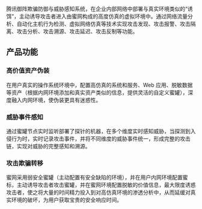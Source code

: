 腾讯御阵欺骗防御与威胁感知系统，在企业内部网络中部署与真实环境类似的“诱饵”，主动诱导攻击者进入由蜜网构成的高度仿真的虚拟环境中。通过网络流量分析、自动化主机行为检测、虚拟网络仿真等技术实现攻击发现、攻击报警、攻击隔离、攻击分析、攻击溯源、攻击延迟、攻击反制等功能。
## 产品功能
### 高价值资产伪装
在用户真实的操作系统环境中，配置高仿真的系统和服务、Web 应用、脱敏数据等资产（根据内网环境添加和真实资产类似的信息，提供灵活的自定义蜜罐），深度融入内网环境，使伪装更具有迷惑性。
### 威胁事件感知
通过蜜罐节点实时监听部署了探针的机器，在多个维度实时感知威胁，当探测到入侵行为时，实时记录攻击事件，并将不同维度的威胁事件统一，形成完整的攻击链，实现对威胁的完整感知和溯源。
### 攻击欺骗转移
蜜网采用弱安全蜜罐（主动配置有安全缺陷的环境），并在用户内网环境配置蜜标，主动诱导攻击者攻击蜜罐，并在蜜网环境配置脱敏的价值信息，最大限度诱惑攻击者，使之将大量的时间精力投入到对高仿真环境的渗透分析中，从而延缓对真实环境的破坏，为用户获取宝贵的安全响应时间。